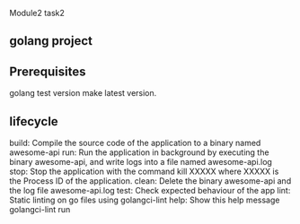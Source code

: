 Module2 task2

## golang project

## Prerequisites

golang test version make latest version.

## lifecycle

build: Compile the source code of the application to a binary named awesome-api run: Run the application in background by executing the binary awesome-api, and write logs into a file named awesome-api.log stop: Stop the application with the command kill XXXXX where XXXXX is the Process ID of the application. clean: Delete the binary awesome-api and the log file awesome-api.log test: Check expected behaviour of the app lint: Static linting on go files using golangci-lint help: Show this help message
golangci-lint run
